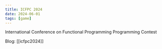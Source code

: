 ```yaml
---
title: ICFPC 2024
date: 2024-06-01
tags: [game]
---
```


International Conference on Functional Programming Programming Contest

Blog: [[icfpc2024]]
